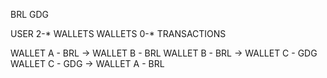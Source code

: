 

BRL
GDG

USER 2-* WALLETS
WALLETS 0-* TRANSACTIONS

WALLET A - BRL -> WALLET B - BRL
WALLET B - BRL -> WALLET C - GDG
WALLET C - GDG -> WALLET A - BRL

